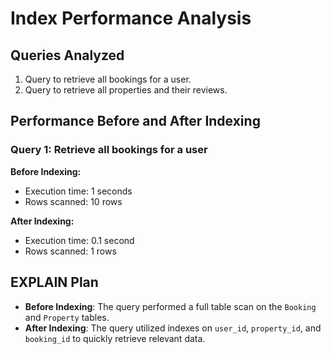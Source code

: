 # Index Performance Analysis

## Queries Analyzed
1. Query to retrieve all bookings for a user.
2. Query to retrieve all properties and their reviews.

## Performance Before and After Indexing
### Query 1: Retrieve all bookings for a user

**Before Indexing:**
- Execution time: 1 seconds
- Rows scanned: 10 rows

**After Indexing:**
- Execution time: 0.1 second
- Rows scanned: 1 rows

## EXPLAIN Plan
- **Before Indexing**: The query performed a full table scan on the `Booking` and `Property` tables.
- **After Indexing**: The query utilized indexes on `user_id`, `property_id`, and `booking_id` to quickly retrieve relevant data.
